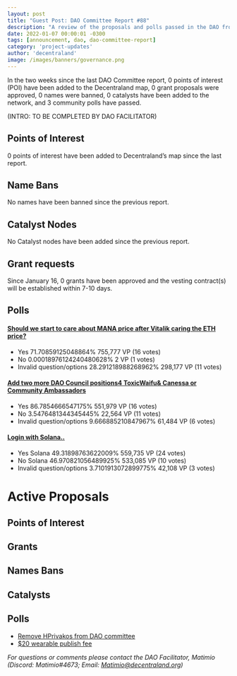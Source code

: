 ```yaml
---
layout: post
title: "Guest Post: DAO Committee Report #88"
description: "A review of the proposals and polls passed in the DAO from January 16 through January 31".
date: 2022-01-07 00:00:01 -0300
tags: [announcement, dao, dao-committee-report]
category: 'project-updates'
author: 'decentraland'
image: /images/banners/governance.png
---
```


In the two weeks since the last DAO Committee report, 0 points of interest (POI) have been added to the Decentraland map, 0 grant proposals were approved, 0 names were banned, 0 catalysts have been added to the network, and 3 community polls have passed.

(INTRO: TO BE COMPLETED BY DAO FACILITATOR)

## Points of Interest
0 points of interest have been added to Decentraland’s map since the last report.


## Name Bans

No names have been banned since the previous report.

## Catalyst Nodes
No Catalyst nodes have been added since the previous report.


## Grant requests
Since January 16, 0 grants have been approved and the vesting contract(s) will be established within 7-10 days.


## Polls

#### [Should we start to care about MANA price after Vitalik caring the ETH price? ](https://governance.decentraland.org/proposal/?id=c416616c-a42b-4ce1-8bb3-e0000c3823a9)

* Yes 71.70859125048864% 755,777 VP (16 votes)
* No 0.00018976124240480628% 2 VP (1 votes)
* Invalid question/options 28.291218988268962% 298,177 VP (11 votes)


#### [Add two more DAO Council positions4 ToxicWaifu&amp; Canessa or Community Ambassadors](https://governance.decentraland.org/proposal/?id=4ec37aa9-bb9c-4c97-bfb3-c42b5ef96959)

* Yes 86.7854666547175% 551,979 VP (16 votes)
* No 3.5476481344345445% 22,564 VP (11 votes)
* Invalid question/options 9.666885210847967% 61,484 VP (6 votes)


#### [Login with Solana..](https://governance.decentraland.org/proposal/?id=95584c85-87a7-4a09-89d3-584c4c053ac0)

* Yes Solana 49.31898763622009% 559,735 VP (24 votes)
* No Solana 46.970821056489925% 533,085 VP (10 votes)
* Invalid question/options 3.7101913072899775% 42,108 VP (3 votes)



# Active Proposals

## Points of Interest


## Grants


## Names Bans


## Catalysts


## Polls

* [Remove HPrivakos from DAO committee](https://governance.decentraland.org/proposal/?id=78aadc66-0364-41ee-940d-d19e18f12283)
* [$20 wearable publish fee](https://governance.decentraland.org/proposal/?id=7537776f-ad46-4ec9-8dbf-bcfaa5e3bf1c)

*For questions or comments please contact the DAO Facilitator, Matimio (Discord: Matimio#4673; Email: [Matimio@decentraland.org](mailto:Matimio@decentraland.org))*